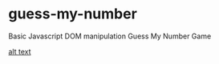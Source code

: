 # guess-my-number
Basic Javascript DOM manipulation Guess My Number Game

[alt text](project.png "Guess My Number")
